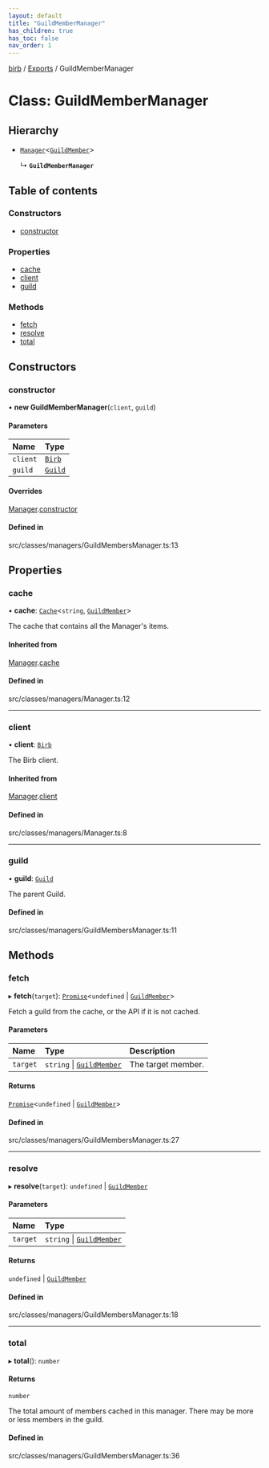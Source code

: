 ```yaml
---
layout: default
title: "GuildMemberManager"
has_children: true
has_toc: false
nav_order: 1
---
```


[birb](../README.md) / [Exports](../modules.md) / GuildMemberManager

# Class: GuildMemberManager

## Hierarchy

- [`Manager`](../Manager/index.md)<[`GuildMember`](../GuildMember/index.md)\>

  ↳ **`GuildMemberManager`**

## Table of contents

### Constructors

- [constructor](index.md#constructor)

### Properties

- [cache](index.md#cache)
- [client](index.md#client)
- [guild](index.md#guild)

### Methods

- [fetch](index.md#fetch)
- [resolve](index.md#resolve)
- [total](index.md#total)

## Constructors

### constructor

• **new GuildMemberManager**(`client`, `guild`)

#### Parameters

| Name | Type |
| :------ | :------ |
| `client` | [`Birb`](../Birb/index.md) |
| `guild` | [`Guild`](../Guild/index.md) |

#### Overrides

[Manager](../Manager/index.md).[constructor](../Manager/index.md#constructor)

#### Defined in

src/classes/managers/GuildMembersManager.ts:13

## Properties

### cache

• **cache**: [`Cache`](../Cache/index.md)<`string`, [`GuildMember`](../GuildMember/index.md)\>

The cache that contains all the Manager's items.

#### Inherited from

[Manager](../Manager/index.md).[cache](../Manager/index.md#cache)

#### Defined in

src/classes/managers/Manager.ts:12

___

### client

• **client**: [`Birb`](../Birb/index.md)

The Birb client.

#### Inherited from

[Manager](../Manager/index.md).[client](../Manager/index.md#client)

#### Defined in

src/classes/managers/Manager.ts:8

___

### guild

• **guild**: [`Guild`](../Guild/index.md)

The parent Guild.

#### Defined in

src/classes/managers/GuildMembersManager.ts:11

## Methods

### fetch

▸ **fetch**(`target`): [`Promise`]( https://developer.mozilla.org/en-US/docs/Web/JavaScript/Reference/Global_Objects/Promise )<`undefined` \| [`GuildMember`](../GuildMember/index.md)\>

Fetch a guild from the cache, or the API if it is not cached.

#### Parameters

| Name | Type | Description |
| :------ | :------ | :------ |
| `target` | `string` \| [`GuildMember`](../GuildMember/index.md) | The target member. |

#### Returns

[`Promise`]( https://developer.mozilla.org/en-US/docs/Web/JavaScript/Reference/Global_Objects/Promise )<`undefined` \| [`GuildMember`](../GuildMember/index.md)\>

#### Defined in

src/classes/managers/GuildMembersManager.ts:27

___

### resolve

▸ **resolve**(`target`): `undefined` \| [`GuildMember`](../GuildMember/index.md)

#### Parameters

| Name | Type |
| :------ | :------ |
| `target` | `string` \| [`GuildMember`](../GuildMember/index.md) |

#### Returns

`undefined` \| [`GuildMember`](../GuildMember/index.md)

#### Defined in

src/classes/managers/GuildMembersManager.ts:18

___

### total

▸ **total**(): `number`

#### Returns

`number`

The total amount of members cached in this manager. There may be more or less members in the guild.

#### Defined in

src/classes/managers/GuildMembersManager.ts:36
